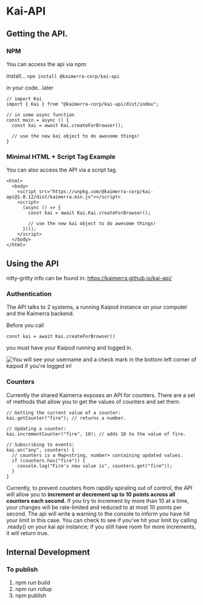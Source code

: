# Kai-API

## Getting the API.

### NPM

You can access the api via npm:

install...
`npm install @kaimerra-corp/kai-api`

in your code...later

```
// import Kai
import { Kai } from "@kaimerra-corp/kai-api/dist/index";

// in some async function
const main = async () {
  const kai = await Kai.createForBrowser();

  // use the new kai object to do awesome things!
}
```

### Minimal HTML + Script Tag Example

You can also access the API via a script tag.

```
<html>
  <body>
    <script src="https://unpkg.com/@kaimerra-corp/kai-api@1.0.12/dist/kaimerra.min.js"></script>
    <script>
      (async () => {
        const kai = await Kai.Kai.createForBrowser();

        // use the new kai object to do awesome things!
      })();
    </script>
  </body>
</html>
```

## Using the API

nitty-gritty info can be found in: https://kaimerra.github.io/kai-api/

### Authentication

The API talks to 2 systems, a running Kaipod instance on your computer and the Kaimerra backend.

Before you call

```
const kai = await Kai.createForBrowser()
```

you must have your Kaipod running and logged in.

![You will see your username and a check mark in the bottom left corner of kaipod if you're logged in!](https://s3.us-west-2.amazonaws.com/secure.notion-static.com/7115d5be-9303-4999-bd10-5a3579eb3cda/Untitled.png?X-Amz-Algorithm=AWS4-HMAC-SHA256&X-Amz-Content-Sha256=UNSIGNED-PAYLOAD&X-Amz-Credential=AKIAT73L2G45EIPT3X45%2F20220402%2Fus-west-2%2Fs3%2Faws4_request&X-Amz-Date=20220402T172223Z&X-Amz-Expires=86400&X-Amz-Signature=4a7fed5f7d118d146dc1443b05f4ac7fa6545a6cc147848e0289df7410d1f3fb&X-Amz-SignedHeaders=host&response-content-disposition=filename%20%3D%22Untitled.png%22&x-id=GetObject)


### Counters

Currently the shared Kaimerra exposes an API for counters. There are a set of methods that allow you
to get the values of counters and set them.

```
// Getting the current value of a counter:
kai.getCounter("fire"); // returns a number.

// Updating a counter:
kai.incrementCounter("fire", 10); // adds 10 to the value of fire.

// Subscribing to events:
kai.on("any", counters) {
  // counters is a Map<string, number> containing updated values.
  if (counters.has("fire")) {
    console.log("Fire's new value is", counters.get("fire"));
  }
}
```
Currently, to prevent counters from rapdily spiraling out of control, the API will allow you to **increment or decrement up to 10 points across all counters each second.** 
If you try to increment by more than 10 at a time, your changes will be rate-limited and reduced to at most 10 points per second. The api will write a warning to the console to inform you have hit your limit in this case.
You can check to see if you've hit your limit by calling .ready() on your kai api instance; if you still have room for more increments, it will return true.

## Internal Development

### To publish

1. npm run build
2. npm run rollup
3. npm publish
